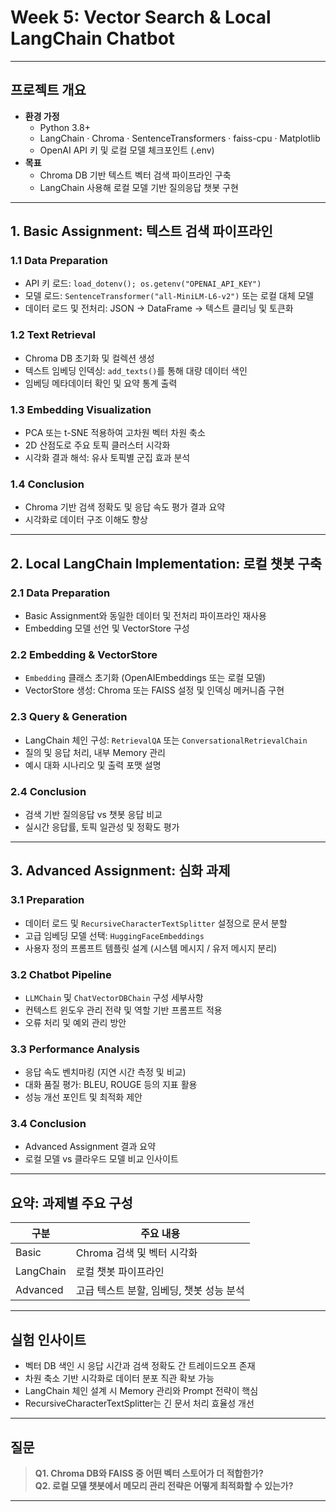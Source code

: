 # Week 5: Vector Search & Local LangChain Chatbot

---

## 프로젝트 개요
- **환경 가정**
  - Python 3.8+
  - LangChain · Chroma · SentenceTransformers · faiss-cpu · Matplotlib
  - OpenAI API 키 및 로컬 모델 체크포인트 (.env)
- **목표**
  - Chroma DB 기반 텍스트 벡터 검색 파이프라인 구축
  - LangChain 사용해 로컬 모델 기반 질의응답 챗봇 구현

---

## 1. Basic Assignment: 텍스트 검색 파이프라인
### 1.1 Data Preparation
- API 키 로드: `load_dotenv(); os.getenv("OPENAI_API_KEY")`
- 모델 로드: `SentenceTransformer("all-MiniLM-L6-v2")` 또는 로컬 대체 모델
- 데이터 로드 및 전처리: JSON → DataFrame → 텍스트 클리닝 및 토큰화

### 1.2 Text Retrieval
- Chroma DB 초기화 및 컬렉션 생성
- 텍스트 임베딩 인덱싱: `add_texts()`를 통해 대량 데이터 색인
- 임베딩 메타데이터 확인 및 요약 통계 출력

### 1.3 Embedding Visualization
- PCA 또는 t-SNE 적용하여 고차원 벡터 차원 축소
- 2D 산점도로 주요 토픽 클러스터 시각화
- 시각화 결과 해석: 유사 토픽별 군집 효과 분석

### 1.4 Conclusion
- Chroma 기반 검색 정확도 및 응답 속도 평가 결과 요약
- 시각화로 데이터 구조 이해도 향상

---

## 2. Local LangChain Implementation: 로컬 챗봇 구축
### 2.1 Data Preparation
- Basic Assignment와 동일한 데이터 및 전처리 파이프라인 재사용
- Embedding 모델 선언 및 VectorStore 구성

### 2.2 Embedding & VectorStore
- `Embedding` 클래스 초기화 (OpenAIEmbeddings 또는 로컬 모델)
- VectorStore 생성: Chroma 또는 FAISS 설정 및 인덱싱 메커니즘 구현

### 2.3 Query & Generation
- LangChain 체인 구성: `RetrievalQA` 또는 `ConversationalRetrievalChain`
- 질의 및 응답 처리, 내부 Memory 관리
- 예시 대화 시나리오 및 출력 포맷 설명

### 2.4 Conclusion
- 검색 기반 질의응답 vs 챗봇 응답 비교
- 실시간 응답률, 토픽 일관성 및 정확도 평가

---

## 3. Advanced Assignment: 심화 과제
### 3.1 Preparation
- 데이터 로드 및 `RecursiveCharacterTextSplitter` 설정으로 문서 분할
- 고급 임베딩 모델 선택: `HuggingFaceEmbeddings`
- 사용자 정의 프롬프트 템플릿 설계 (시스템 메시지 / 유저 메시지 분리)

### 3.2 Chatbot Pipeline
- `LLMChain` 및 `ChatVectorDBChain` 구성 세부사항
- 컨텍스트 윈도우 관리 전략 및 역할 기반 프롬프트 적용
- 오류 처리 및 예외 관리 방안

### 3.3 Performance Analysis
- 응답 속도 벤치마킹 (지연 시간 측정 및 비교)
- 대화 품질 평가: BLEU, ROUGE 등의 지표 활용
- 성능 개선 포인트 및 최적화 제안

### 3.4 Conclusion
- Advanced Assignment 결과 요약
- 로컬 모델 vs 클라우드 모델 비교 인사이트

---

## 요약: 과제별 주요 구성
| 구분        | 주요 내용                                   |
|------------|---------------------------------------------|
| Basic      | Chroma 검색 및 벡터 시각화                  |
| LangChain  | 로컬 챗봇 파이프라인                        |
| Advanced   | 고급 텍스트 분할, 임베딩, 챗봇 성능 분석    |

---

## 실험 인사이트
- 벡터 DB 색인 시 응답 시간과 검색 정확도 간 트레이드오프 존재
- 차원 축소 기반 시각화로 데이터 분포 직관 확보 가능
- LangChain 체인 설계 시 Memory 관리와 Prompt 전략이 핵심
- RecursiveCharacterTextSplitter는 긴 문서 처리 효율성 개선

---

## 질문
> **Q1. Chroma DB와 FAISS 중 어떤 벡터 스토어가 더 적합한가?**  
> **Q2. 로컬 모델 챗봇에서 메모리 관리 전략은 어떻게 최적화할 수 있는가?**

---

